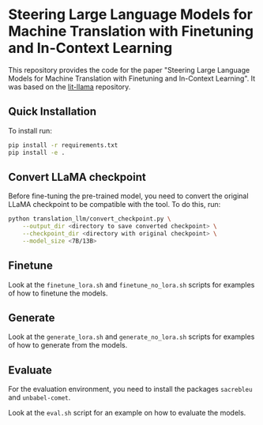 # Steering Large Language Models for Machine Translation with Finetuning and In-Context Learning

This repository provides the code for the paper "Steering Large Language Models for Machine Translation with Finetuning and In-Context Learning".
It was based on the [lit-llama](https://github.com/Lightning-AI/lit-llama) repository.

## Quick Installation
To install run:
```bash
pip install -r requirements.txt
pip install -e .
```

## Convert LLaMA checkpoint

Before fine-tuning the pre-trained model, you need to convert the original LLaMA checkpoint to be compatible with the tool. To do this, run:

```bash
python translation_llm/convert_checkpoint.py \
    --output_dir <directory to save converted checkpoint> \
    --checkpoint_dir <directory with original checkpoint> \
    --model_size <7B/13B>
```

## Finetune

Look at the `finetune_lora.sh` and `finetune_no_lora.sh` scripts for examples of how to finetune the models.

## Generate

Look at the `generate_lora.sh` and `generate_no_lora.sh` scripts for examples of how to generate from the models.

## Evaluate

For the evaluation environment, you need to install the packages `sacrebleu` and `unbabel-comet`.

Look at the `eval.sh` script for an example on how to evaluate the models.
